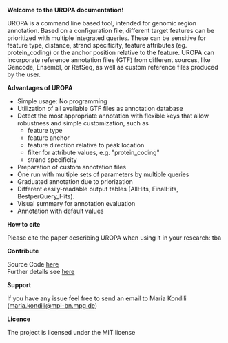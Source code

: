 **Welcome to the UROPA documentation!**

UROPA is a command line based tool, intended for genomic region annotation. Based on a configuration file, different target features can be prioritized with multiple integrated queries.
These can be sensitive for feature type, distance, strand specificity, feature attributes (eg. protein_coding) or the anchor position relative to the feature.
UROPA can incorporate reference annotation files (GTF) from different sources, like Gencode, Ensembl, or RefSeq, as well as custom reference files produced by the user.

**Advantages of UROPA**

* Simple usage: No programming
* Utilization of all available GTF files as annotation database
* Detect the most appropriate annotation with flexible keys that allow robustness and simple customization, such as
	* feature type
	* feature anchor
	* feature direction relative to peak location
	* filter for attribute values, e.g. "protein_coding"
	* strand specificity
* Preparation of custom annotation files
* One run with multiple sets of parameters by multiple queries
* Graduated annotation due to priorization
* Different easily-readable output tables (AllHits, FinalHits, BestperQuery_Hits).
* Visual summary for annotation evaluation
* Annotation with default values 

**How to cite**

Please cite the paper describing UROPA when using it in your research:
tba

**Contribute**

Source Code [here](https://github.molgen.mpg.de/loosolab/UROPA)    
Further details see [here](http://uropa.readthedocs.io/en/latest/install/)

**Support**

If you have any issue feel free to send an email to Maria Kondili (maria.kondili@mpi-bn.mpg.de)

**Licence**

The project is licensed under the MIT license
